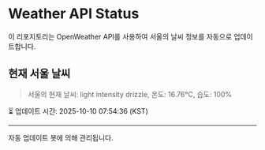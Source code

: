 
# Weather API Status

이 리포지토리는 OpenWeather API를 사용하여 서울의 날씨 정보를 자동으로 업데이트합니다.

## 현재 서울 날씨
> 서울의 현재 날씨: light intensity drizzle, 온도: 16.76°C, 습도: 100%

⏳ 업데이트 시간: 2025-10-10 07:54:36 (KST)

---
자동 업데이트 봇에 의해 관리됩니다.
